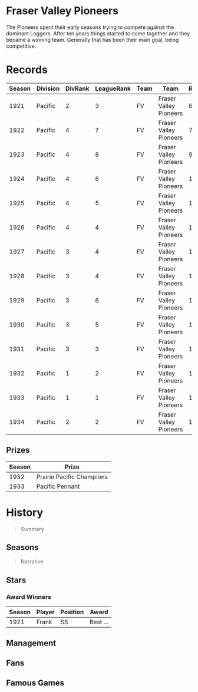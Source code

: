 # Fraser Valley Pioneers

The Pioneers spent their early seasons trying to compete against the dominant Loggers. After ten years things started to come together and they became a winning team. Generally that has been their main goal, being competitive.

# Records


| Season | Division | DivRank | LeagueRank | Team | Team | Rating | GP | W | L | Win% | RS | RA | pW-L | RDiff | Hits | Pennant | Champion |
|------|---------|---|-----|-------|-----|-----|-----|-----|-------|-----|-----|-------|------|--|---|---|---|
| 1921 | Pacific | 2 | 3 | FV | Fraser Valley Pioneers | 67.8 | 154 | 88 | 66 | 0.5714285714 | 700 | 602 | 0.5685667434 | 98 |  |  | 
| 1922 | Pacific | 4 | 7 | FV | Fraser Valley Pioneers | 71.6 | 154 | 55 | 99 | 0.3571428571 | 396 | 514 | 0.3828944845 | -118 |  |  | 
| 1923 | Pacific | 4 | 8 | FV | Fraser Valley Pioneers | 99.7 | 154 | 46 | 108 | 0.2987012987 | 367 | 517 | 0.3481669696 | -150 | 1084 |  | 
| 1924 | Pacific | 4 | 6 | FV | Fraser Valley Pioneers | 104.1 | 154 | 58 | 96 | 0.3766233766 | 470 | 581 | 0.4042005254 | -111 | 1291 |  | 
| 1925 | Pacific | 4 | 5 | FV | Fraser Valley Pioneers | 115.6 | 154 | 67 | 87 | 0.4350649351 | 456 | 533 | 0.4290979682 | -77 | 1235 |  | 
| 1926 | Pacific | 4 | 4 | FV | Fraser Valley Pioneers | 137.6 | 154 | 69 | 85 | 0.4480519481 | 555 | 606 | 0.4598668415 | -51 | 1383 |  | 
| 1927 | Pacific | 3 | 4 | FV | Fraser Valley Pioneers | 147.3 | 154 | 79 | 75 | 0.512987013 | 480 | 458 | 0.5214513149 | 22 | 1233 |  | 
| 1928 | Pacific | 3 | 4 | FV | Fraser Valley Pioneers | 161.4 | 154 | 76 | 78 | 0.4935064935 | 552 | 525 | 0.5229274361 | 27 | 1363 |  | 
| 1929 | Pacific | 3 | 6 | FV | Fraser Valley Pioneers | 161.6 | 154 | 76 | 78 | 0.4935064935 | 511 | 523 | 0.4893821642 | -12 | 1358 |  | 
| 1930 | Pacific | 3 | 5 | FV | Fraser Valley Pioneers | 178.9 | 154 | 84 | 70 | 0.5454545455 | 551 | 485 | 0.5581068277 | 66 | 1596 |  | 
| 1931 | Pacific | 3 | 3 | FV | Fraser Valley Pioneers | 175.5 | 154 | 90 | 64 | 0.5844155844 | 474 | 406 | 0.5703754442 | 68 | 1567 |  | 
| 1932 | Pacific | 1 | 2 | FV | Fraser Valley Pioneers | 179.4 | 160 | 99 | 61 | 0.61875 | 530 | 413 | 0.6121730637 | 117 | 1624 | 1 | 1
| 1933 | Pacific | 1 | 1 | FV | Fraser Valley Pioneers | 180.5 | 159 | 114 | 45 | 0.7169811321 | 689 | 468 | 0.6699136517 | 221 | 1717 | 1 | 
| 1934 | Pacific | 2 | 2 | FV | Fraser Valley Pioneers | 171.1 | 154 | 100 | 54 | 0.6493506494 | 654 | 435 | 0.6783508368 | 219 | 1701 |  | 



## Prizes

| Season | Prize |
|--------|----------|
| 1932 | Prairie Pacific Champions |
| 1933 | Pacific Pennant |
 

# History

> Summary

## Seasons

> Narrative

## Stars

### Award Winners

| Season | Player   | Position | Award |
|--------|----------|----------|-------|
| 1921 | Frank | SS | Best ... |



## Management



## Fans



## Famous Games

